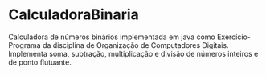 # CalculadoraBinaria

Calculadora de números binários implementada em java como Exercício-Programa da disciplina de Organização de Computadores Digitais. Implementa soma, subtração, multiplicação e divisão de números inteiros e de ponto flutuante.

